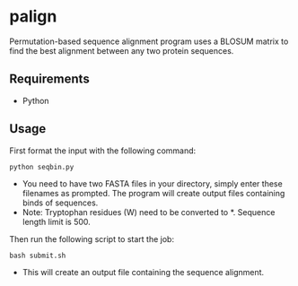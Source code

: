 # palign
Permutation-based sequence alignment program uses a BLOSUM matrix to find the best alignment between any two protein sequences. 
## Requirements
- Python
## Usage
First format the input with the following command:
```
python seqbin.py
```

- You need to have two FASTA files in your directory, simply enter these filenames as prompted. The program will create output files containing binds of sequences. 
- Note: Tryptophan residues (W) need to be converted to *. Sequence length limit is 500. 

Then run the following script to start the job:
 ```
 bash submit.sh
 ```
 
 - This will create an output file containing the sequence alignment. 
